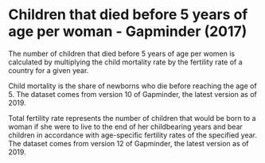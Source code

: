 # Children that died before 5 years of age per woman - Gapminder (2017)

The number of children that died before 5 years of age per women is calculated by multiplying the child mortality rate by the fertility rate of a country for a given year.

Child mortality is the share of newborns who die before reaching the age of 5. The dataset comes from version 10 of Gapminder, the latest version as of 2019. 

Total fertility rate represents the number of children that would be born to a woman if she were to live to the end of her childbearing years and bear children in accordance with age-specific fertility rates of the specified year. The dataset comes from version 12 of Gapminder, the latest version as of 2019.